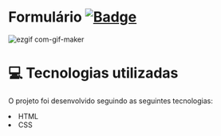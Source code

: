 # Formulário [![ Badge](https://img.shields.io/badge/-Test_the_project_by_clicking_here-gray?style=flat-square&logo=&logoColor=white&link=https://https://https://https://BeatrizFernandess.github.io/Formulario/)](https://beadevbr.github.io/Formulario/)

![ezgif com-gif-maker](https://user-images.githubusercontent.com/80279567/118574807-9aaf0380-b75b-11eb-8393-b167452d66bd.gif)

# 💻 Tecnologias utilizadas
O projeto foi desenvolvido seguindo as seguintes tecnologias:

<li>HTML
<li>CSS
